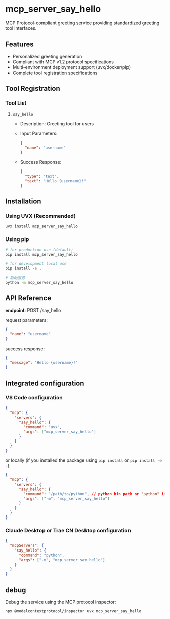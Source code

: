 # mcp_server_say_hello

MCP Protocol-compliant greeting service providing standardized greeting tool interfaces.

## Features

- Personalized greeting generation
- Compliant with MCP v1.2 protocol specifications
- Multi-environment deployment support (uvx/docker/pip)
- Complete tool registration specifications

## Tool Registration

### Tool List

1. `say_hello`
   - Description: Greeting tool for users
   - Input Parameters:
  
     ```json
     {
       "name": "username"
     }
     ```

   - Success Response:
  
     ```json
     {
       "type": "text",
       "text": "Hello {username}!"
     }
     ```

## Installation

### Using UVX (Recommended)

```bash
uvx install mcp_server_say_hello
```

### Using pip

```bash
# for production use (default)
pip install mcp_server_say_hello

# for development local use
pip install -e .

# 启动服务
python -m mcp_server_say_hello
```

## API Reference

**endpoint**: POST /say_hello

request parameters:

```json
{
  "name": "username"
}
```

success response:

```json
{
  "message": "Hello {username}!"
}
```

## Integrated configuration

### VS Code configuration

```json
{
  "mcp": {
    "servers": {
      "say_hello": {
        "command": "uvx",
        "args": ["mcp_server_say_hello"]
      }
    }
  }
}
```

or locally (if you installed the package using `pip install` or `pip install -e .`):

```json
{
  "mcp": {
    "servers": {
      "say_hello": {
        "command": "/path/to/python", // python bin path or "python" if you have it in your PATH
        "args": ["-m", "mcp_server_say_hello"]
      }
    }
  }
}
```

### Claude Desktop or Trae CN Desktop configuration

```json
{
  "mcpServers": {
    "say_hello": {
      "command": "python",
      "args": ["-m", "mcp_server_say_hello"]
    }
  }
}
```

## debug

Debug the service using the MCP protocol inspector:

```bash
npx @modelcontextprotocol/inspector uvx mcp_server_say_hello
```
